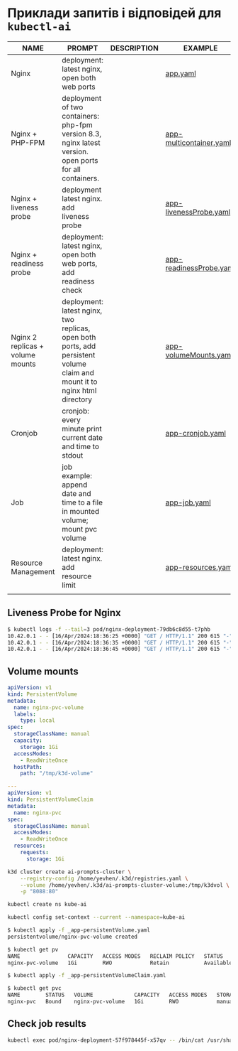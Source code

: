# Приклади запитів і відповідей для `kubectl-ai`

| NAME | PROMPT | DESCRIPTION | EXAMPLE |
| --- | --- | --- | --- |
| Nginx | deployment: latest nginx, open both web ports |  | [app.yaml](app.yaml) |
| Nginx + PHP-FPM | deployment of two containers: php-fpm version 8.3, nginx latest version. open ports for all containers. |  | [app-multicontainer.yaml](app-multicontainer.yaml) |
| Nginx + liveness probe | deployment latest nginx. add liveness probe |  | [app-livenessProbe.yaml](app-livenessProbe.yaml) |
| Nginx + readiness probe | deployment: latest nginx, open both web ports, add readiness check |  | [app-readinessProbe.yaml](app-readinessProbe.yaml) |
| Nginx 2 replicas + volume mounts | deployment: latest nginx, two replicas, open both ports, add persistent volume claim and mount it to nginx html directory |  | [app-volumeMounts.yaml](app-volumeMounts.yaml) |
| Cronjob | cronjob: every minute print current date and time to stdout |  | [app-cronjob.yaml](app-cronjob.yaml) |
| Job | job example: append date and time to a file in mounted volume; mount pvc volume |  | [app-job.yaml](app-job.yaml) |
| Resource Management | deployment: latest nginx. add resource limit |  | [app-resources.yaml](app-resources.yaml) |
|  |  |  |  |



## Liveness Probe for Nginx
```sh
$ kubectl logs -f --tail=3 pod/nginx-deployment-79db6c8d55-t7phb
10.42.0.1 - - [16/Apr/2024:18:36:25 +0000] "GET / HTTP/1.1" 200 615 "-" "kube-probe/1.28" "-"
10.42.0.1 - - [16/Apr/2024:18:36:35 +0000] "GET / HTTP/1.1" 200 615 "-" "kube-probe/1.28" "-"
10.42.0.1 - - [16/Apr/2024:18:36:45 +0000] "GET / HTTP/1.1" 200 615 "-" "kube-probe/1.28" "-"
```


## Volume mounts
```yaml
apiVersion: v1
kind: PersistentVolume
metadata:
  name: nginx-pvc-volume
  labels:
    type: local
spec:
  storageClassName: manual
  capacity:
    storage: 1Gi
  accessModes:
    - ReadWriteOnce
  hostPath:
    path: "/tmp/k3d-volume"

---
apiVersion: v1
kind: PersistentVolumeClaim
metadata:
  name: nginx-pvc
spec:
  storageClassName: manual
  accessModes:
    - ReadWriteOnce
  resources:
    requests:
      storage: 1Gi
```


```sh
k3d cluster create ai-prompts-cluster \
    --registry-config /home/yevhen/.k3d/registries.yaml \
    --volume /home/yevhen/.k3d/ai-prompts-cluster-volume:/tmp/k3dvol \
    -p "8088:80"

kubectl create ns kube-ai

kubectl config set-context --current --namespace=kube-ai
```

```sh
$ kubectl apply -f _app-persistentVolume.yaml 
persistentvolume/nginx-pvc-volume created

$ kubectl get pv
NAME               CAPACITY   ACCESS MODES   RECLAIM POLICY   STATUS      CLAIM   STORAGECLASS   REASON   AGE
nginx-pvc-volume   1Gi        RWO            Retain           Available           manual                  6s

```

```sh
$ kubectl apply -f _app-persistentVolumeClaim.yaml

$ kubectl get pvc
NAME        STATUS   VOLUME             CAPACITY   ACCESS MODES   STORAGECLASS   AGE
nginx-pvc   Bound    nginx-pvc-volume   1Gi        RWO            manual         12s
```

## Check job results

```sh
kubectl exec pod/nginx-deployment-57f978445f-x57qv -- /bin/cat /usr/share/nginx/html/date-time.html
```